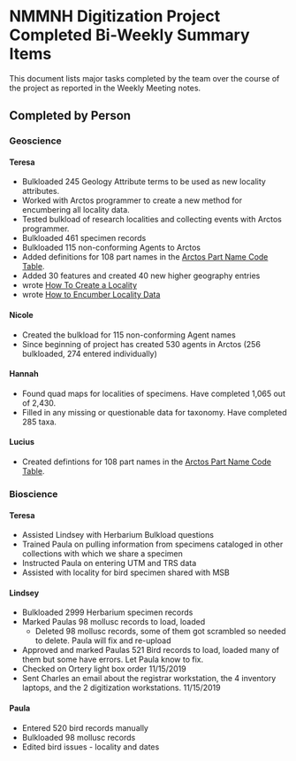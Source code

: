 # NMMNH Digitization Project Completed Bi-Weekly Summary Items

This document lists major tasks completed by the team over the course of the project as reported in the Weekly Meeting notes.

## Completed by Person

### Geoscience

#### Teresa
 - Bulkloaded 245 Geology Attribute terms to be used as new locality attributes.
 - Worked with Arctos programmer to create a new method for encumbering all locality data.
 - Tested bulkload of research localities and collecting events with Arctos programmer.
 - Bulkloaded 461 specimen records
 - Bulkloaded 115 non-conforming Agents to Arctos
 - Added definitions for 108 part names in the <a href="https://arctos.database.museum/info/ctDocumentation.cfm?table=CTSPECIMEN_PART_NAME">Arctos Part Name Code Table<a/>.
 - Added 30 features and created 40 new higher geography entries
 - wrote [How To Create a Locality](http://handbook.arctosdb.org/how_to/How-to-Create-a-Locality.html)
 - wrote [How to Encumber Locality Data](http://handbook.arctosdb.org/how_to/How-to-Encumber-Locality.html)
 
#### Nicole
 - Created the bulkload for 115 non-conforming Agent names
 - Since beginning of project has created 530 agents in Arctos (256 bulkloaded, 274 entered individually)
 

#### Hannah
 - Found quad maps for localities of specimens. Have completed 1,065 out of 2,430.
 - Filled in any missing or questionable data for taxonomy. Have completed 285 taxa.
 
 
#### Lucius
 - Created defintions for 108 part names in the <a href="https://arctos.database.museum/info/ctDocumentation.cfm?table=CTSPECIMEN_PART_NAME">Arctos Part Name Code Table<a/>.
 
### Bioscience
#### Teresa
 - Assisted Lindsey with Herbarium Bulkload questions
 - Trained Paula on pulling information from specimens cataloged in other collections with which we share a specimen
 - Instructed Paula on entering UTM and TRS data
 - Assisted with locality for bird specimen shared with MSB
 
#### Lindsey

 - Bulkloaded 2999 Herbarium specimen records
 - Marked Paulas 98 mollusc records to load, loaded
   - Deleted 98 mollusc records, some of them got scrambled so needed to delete. Paula will fix and re-upload
 - Approved and marked Paulas 521 Bird records to load, loaded many of them but some have errors. Let Paula know to fix.
 - Checked on Ortery light box order 11/15/2019
 - Sent Charles an email about the registrar workstation, the 4 inventory laptops, and the 2 digitization workstations. 11/15/2019

#### Paula
 - Entered 520 bird records manually
 - Bulkloaded 98 mollusc records
 - Edited bird issues - locality and dates
 
